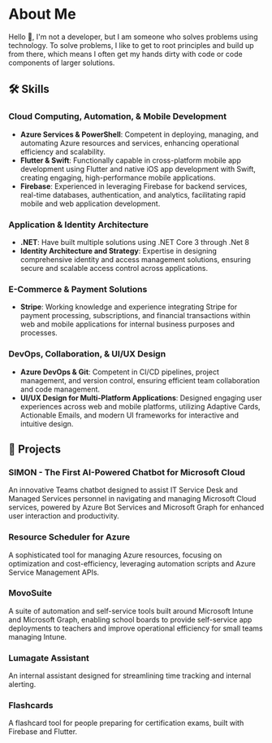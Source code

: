 # About Me

Hello 👋, I'm not a developer, but I am someone who solves problems using technology. To solve problems, I like to get to root principles and build up from there, which means I often get my hands dirty with code or code components of larger solutions.

## 🛠 Skills

### Cloud Computing, Automation, & Mobile Development

- **Azure Services & PowerShell**: Competent in deploying, managing, and automating Azure resources and services, enhancing operational efficiency and scalability.
- **Flutter & Swift**: Functionally capable in cross-platform mobile app development using Flutter and native iOS app development with Swift, creating engaging, high-performance mobile applications.
- **Firebase**: Experienced in leveraging Firebase for backend services, real-time databases, authentication, and analytics, facilitating rapid mobile and web application development.

### Application & Identity Architecture

- **.NET**: Have built multiple solutions using .NET Core 3 through .Net 8
- **Identity Architecture and Strategy**: Expertise in designing comprehensive identity and access management solutions, ensuring secure and scalable access control across applications.

### E-Commerce & Payment Solutions

- **Stripe**: Working knowledge and experience integrating Stripe for payment processing, subscriptions, and financial transactions within web and mobile applications for internal business purposes and processes.

### DevOps, Collaboration, & UI/UX Design

- **Azure DevOps & Git**: Competent in CI/CD pipelines, project management, and version control, ensuring efficient team collaboration and code management.
- **UI/UX Design for Multi-Platform Applications**: Designed engaging user experiences across web and mobile platforms, utilizing Adaptive Cards, Actionable Emails, and modern UI frameworks for interactive and intuitive design.

## 🌟 Projects

### SIMON - The First AI-Powered Chatbot for Microsoft Cloud

An innovative Teams chatbot designed to assist IT Service Desk and Managed Services personnel in navigating and managing Microsoft Cloud services, powered by Azure Bot Services and Microsoft Graph for enhanced user interaction and productivity.

### Resource Scheduler for Azure

A sophisticated tool for managing Azure resources, focusing on optimization and cost-efficiency, leveraging automation scripts and Azure Service Management APIs.

### MovoSuite

A suite of automation and self-service tools built around Microsoft Intune and Microsoft Graph, enabling school boards to provide self-service app deployments to teachers and improve operational efficiency for small teams managing Intune.

### Lumagate Assistant

An internal assistant designed for streamlining time tracking and internal alerting.

### Flashcards

A flashcard tool for people preparing for certification exams, built with Firebase and Flutter.
